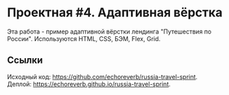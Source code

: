 # Проектная #4. Адаптивная вёрстка

Эта работа - пример адаптивной вёрстки лендинга "Путешествия по России". Используются HTML, CSS, БЭМ, Flex, Grid.

## Ссылки
Исходный код: https://github.com/echoreverb/russia-travel-sprint.
Деплой: https://echoreverb.github.io/russia-travel-sprint.